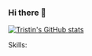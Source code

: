 ### Hi there 👋

[![Tristin's GitHub stats](https://github-readme-stats.vercel.app/api?username=tristinsorrells1&show_icons=true&theme=radical)](https://github.com/tristinsorrells1/github-readme-stats)

  
Skills:
                   

<!--
**Tristinsorrells1/Tristinsorrells1** is a ✨ _special_ ✨ repository because its `README.md` (this file) appears on your GitHub profile.

Here are some ideas to get you started:

- 🔭 I’m currently working on ...
- 🌱 I’m currently learning ...
- 👯 I’m looking to collaborate on ...
- 🤔 I’m looking for help with ...
- 💬 Ask me about ...
- 📫 How to reach me: ...
- 😄 Pronouns: ...
- ⚡ Fun fact: ...
-->
